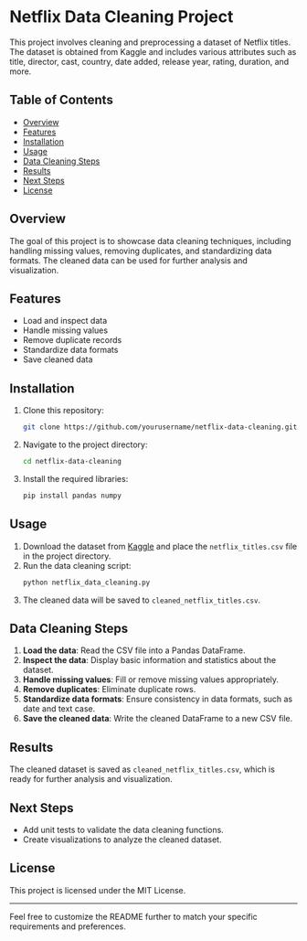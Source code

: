 # Netflix Data Cleaning Project

This project involves cleaning and preprocessing a dataset of Netflix titles. The dataset is obtained from Kaggle and includes various attributes such as title, director, cast, country, date added, release year, rating, duration, and more.

## Table of Contents
- [Overview](#overview)
- [Features](#features)
- [Installation](#installation)
- [Usage](#usage)
- [Data Cleaning Steps](#data-cleaning-steps)
- [Results](#results)
- [Next Steps](#next-steps)
- [License](#license)


## Overview
The goal of this project is to showcase data cleaning techniques, including handling missing values, removing duplicates, and standardizing data formats. The cleaned data can be used for further analysis and visualization.

## Features
- Load and inspect data
- Handle missing values
- Remove duplicate records
- Standardize data formats
- Save cleaned data

## Installation
1. Clone this repository:
    ```bash
    git clone https://github.com/yourusername/netflix-data-cleaning.git
    ```
2. Navigate to the project directory:
    ```bash
    cd netflix-data-cleaning
    ```
3. Install the required libraries:
    ```bash
    pip install pandas numpy
    ```

## Usage
1. Download the dataset from [Kaggle](https://www.kaggle.com/datasets/ariyoomotade/netflix-data-cleaning-analysis-and-visualization/data) and place the `netflix_titles.csv` file in the project directory.
2. Run the data cleaning script:
    ```bash
    python netflix_data_cleaning.py
    ```
3. The cleaned data will be saved to `cleaned_netflix_titles.csv`.

## Data Cleaning Steps
1. **Load the data**: Read the CSV file into a Pandas DataFrame.
2. **Inspect the data**: Display basic information and statistics about the dataset.
3. **Handle missing values**: Fill or remove missing values appropriately.
4. **Remove duplicates**: Eliminate duplicate rows.
5. **Standardize data formats**: Ensure consistency in data formats, such as date and text case.
6. **Save the cleaned data**: Write the cleaned DataFrame to a new CSV file.

## Results
The cleaned dataset is saved as `cleaned_netflix_titles.csv`, which is ready for further analysis and visualization.

## Next Steps
- Add unit tests to validate the data cleaning functions.
- Create visualizations to analyze the cleaned dataset.

## License
This project is licensed under the MIT License.

---

Feel free to customize the README further to match your specific requirements and preferences.
